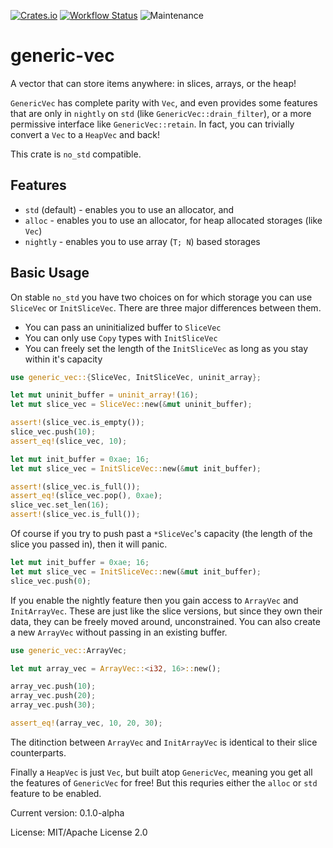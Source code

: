 [![Crates.io](https://img.shields.io/crates/v/generic-vec.svg)](https://crates.io/crates/generic-vec)
[![Workflow Status](https://github.com/rustyyato/generic-vec/workflows/PR%20test/badge.svg)](https://github.com/rustyyato/generic-vec/actions?query=workflow%3A%22PR%2Btest%22)
![Maintenance](https://img.shields.io/badge/maintenance-activly--developed-brightgreen.svg)

# generic-vec

A vector that can store items anywhere: in slices, arrays, or the heap!

`GenericVec` has complete parity with `Vec`, and even provides some features
that are only in `nightly` on `std` (like `GenericVec::drain_filter`), or a more permissive
interface like `GenericVec::retain`. In fact, you can trivially convert a `Vec` to a
`HeapVec` and back!

This crate is `no_std` compatible.

## Features

* `std` (default) - enables you to use an allocator, and
* `alloc` - enables you to use an allocator, for heap allocated storages
    (like `Vec`)
* `nightly` - enables you to use array (`T; N`) based storages

## Basic Usage

On stable `no_std` you have two choices on for which storage you can use
`SliceVec` or `InitSliceVec`. There are three major differences between
them.

* You can pass an uninitialized buffer to `SliceVec`
* You can only use `Copy` types with `InitSliceVec`
* You can freely set the length of the `InitSliceVec` as long as you stay
    within it's capacity

```rust
use generic_vec::{SliceVec, InitSliceVec, uninit_array};

let mut uninit_buffer = uninit_array!(16);
let mut slice_vec = SliceVec::new(&mut uninit_buffer);

assert!(slice_vec.is_empty());
slice_vec.push(10);
assert_eq!(slice_vec, 10);
```

```rust
let mut init_buffer = 0xae; 16;
let mut slice_vec = InitSliceVec::new(&mut init_buffer);

assert!(slice_vec.is_full());
assert_eq!(slice_vec.pop(), 0xae);
slice_vec.set_len(16);
assert!(slice_vec.is_full());
```

Of course if you try to push past a `*SliceVec`'s capacity
(the length of the slice you passed in), then it will panic.

```rust
let mut init_buffer = 0xae; 16;
let mut slice_vec = InitSliceVec::new(&mut init_buffer);
slice_vec.push(0);
```

If you enable the nightly feature then you gain access to
`ArrayVec` and `InitArrayVec`. These are just like the
slice versions, but since they own their data, they can be
freely moved around, unconstrained. You can also create
a new `ArrayVec` without passing in an existing buffer.

```rust
use generic_vec::ArrayVec;

let mut array_vec = ArrayVec::<i32, 16>::new();

array_vec.push(10);
array_vec.push(20);
array_vec.push(30);

assert_eq!(array_vec, 10, 20, 30);
```

The ditinction between `ArrayVec` and `InitArrayVec`
is identical to their slice counterparts.

Finally a `HeapVec` is just `Vec`, but built atop `GenericVec`,
meaning you get all the features of `GenericVec` for free! But this
requries either the `alloc` or `std` feature to be enabled.


Current version: 0.1.0-alpha

License: MIT/Apache License 2.0
